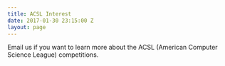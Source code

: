 ```yaml
---
title: ACSL Interest
date: 2017-01-30 23:15:00 Z
layout: page
---
```


Email us if you want to learn more about the ACSL (American Computer Science League) competitions.